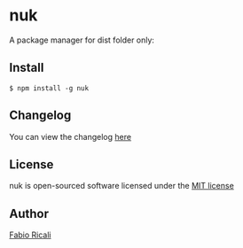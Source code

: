 # nuk
A package manager for dist folder only:

## Install
```
$ npm install -g nuk
```

## Changelog
You can view the changelog <a target="_blank" href="https://github.com/fabioricali/nuk/blob/master/CHANGELOG.md">here</a>

## License
nuk is open-sourced software licensed under the <a target="_blank" href="http://opensource.org/licenses/MIT">MIT license</a>

## Author
<a target="_blank" href="http://rica.li">Fabio Ricali</a>